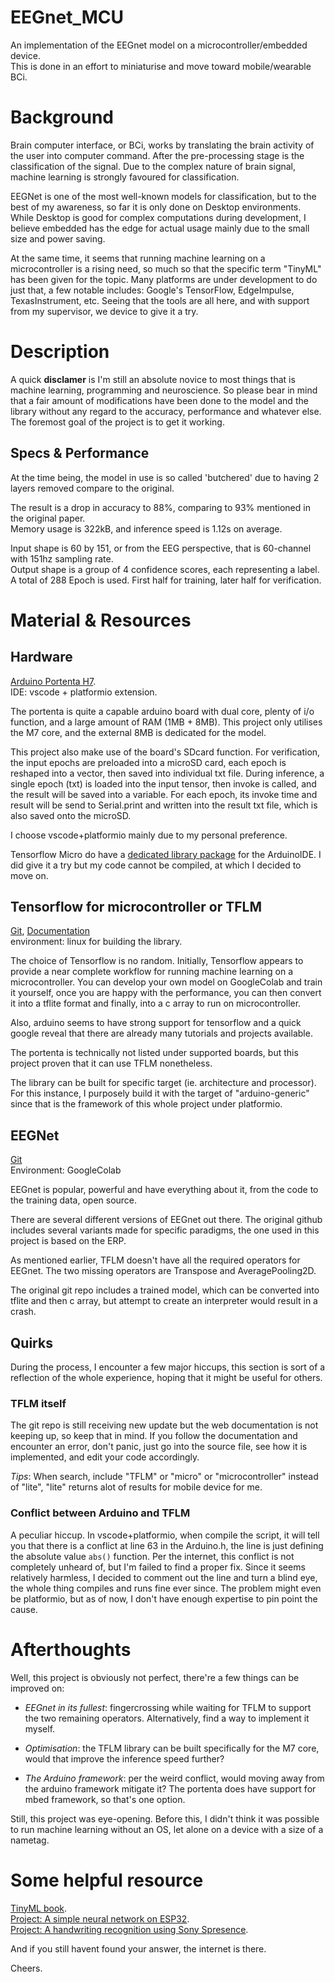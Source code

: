 # EEGnet_MCU
An implementation of the EEGnet model on a microcontroller/embedded device.  
This is done in an effort to miniaturise and move toward mobile/wearable BCi. 

# Background 
Brain computer interface, or BCi, works by translating the brain activity of the user into computer command. After the pre-processing stage is the classification of the signal. Due to the complex nature of brain signal, machine learning is strongly favoured for classification. 

EEGNet is one of the most well-known models for classification, but to the best of my awareness, so far it is only done on Desktop environments. While Desktop is good for complex computations during development, I believe embedded has the edge for actual usage mainly due to the small size and power saving. 

At the same time, it seems that running machine learning on a microcontroller is a rising need, so much so that the specific term "TinyML" has been given for the topic. Many platforms are under development to do just that, a few notable includes: Google's TensorFlow, EdgeImpulse, TexasInstrument, etc. Seeing that the tools are all here, and with support from my supervisor, we device to give it a try.  

# Description
A quick **disclamer** is I'm still an absolute novice to most things that is machine learning, programming and neuroscience. So please bear in mind that a fair amount of modifications have been done to the model and the library without any regard to the accuracy, performance and whatever else. The foremost goal of the project is to get it working. 

## Specs & Performance
At the time being, the model in use is so called 'butchered' due to having 2 layers removed compare to the original. 

The result is a drop in accuracy to 88%, comparing to 93% mentioned in the original paper.  
Memory usage is 322kB, and inference speed is 1.12s on average. 

Input shape is 60 by 151, or from the EEG perspective, that is 60-channel with 151hz sampling rate.  
Output shape is a group of 4 confidence scores, each representing a label.  
A total of 288 Epoch is used. First half for training, later half for verification.  


# Material & Resources
## Hardware
[Arduino Portenta H7](https://docs.arduino.cc/hardware/portenta-h7).  
IDE: vscode + platformio extension. 

The portenta is quite a capable arduino board with dual core, plenty of i/o function, and a large amount of RAM (1MB + 8MB). This project only utilises the M7 core, and the external 8MB is dedicated for the model. 

This project also make use of the board's SDcard function. For verification, the input epochs are preloaded into a microSD card, each epoch is reshaped into a vector, then saved into individual txt file. During inference, a single epoch (txt) is loaded into the input tensor, then invoke is called, and the result will be saved into a variable. For each epoch, its invoke time and result will be send to Serial.print and written into the result txt file, which is also saved onto the microSD.

I choose vscode+platformio mainly due to my personal preference.

Tensorflow Micro do have a [dedicated library package](https://github.com/tensorflow/tflite-micro-arduino-examples) for the ArduinoIDE. I did give it a try but my code cannot be compiled, at which I decided to move on.  

## Tensorflow for microcontroller or TFLM
[Git](https://github.com/tensorflow/tflite-micro),
[Documentation](https://www.tensorflow.org/lite/microcontrollers)   
environment: linux for building the library.   

The choice of Tensorflow is no random. Initially, Tensorflow appears to provide a near complete workflow for running machine learning on a microcontroller. You can develop your own model on GoogleColab and train it yourself, once you are happy with the performance, you can then convert it into a tflite format and finally, into a c array to run on microcontroller.

Also, arduino seems to have strong support for tensorflow and a quick google reveal that there are already many tutorials and projects available. 

The portenta is technically not listed under supported boards, but this project proven that it can use TFLM nonetheless.  

The library can be built for specific target (ie. architecture and processor). For this instance, I purposely build it with the target of "arduino-generic" since that is the framework of this whole project under platformio. 

## EEGNet
[Git](https://github.com/vlawhern/arl-eegmodels/tree/master)  
Environment: GoogleColab

EEGnet is popular, powerful and have everything about it, from the code to the training data, open source.

There are several different versions of EEGnet out there. The original github includes several variants made for specific paradigms, the one used in this project is based on the ERP.   

As mentioned earlier, TFLM doesn't have all the required operators for EEGnet. The two missing operators are Transpose and AveragePooling2D.  

The original git repo includes a trained model, which can be converted into tflite and then c array, but attempt to create an interpreter would result in a crash. 

## Quirks
During the process, I encounter a few major hiccups, this section is sort of a reflection of the whole experience, hoping that it might be useful for others. 

### TFLM itself
The git repo is still receiving new update but the web documentation is not keeping up, so keep that in mind. If you follow the documentation and encounter an error, don't panic, just go into the source file, see how it is implemented, and edit your code accordingly.

*Tips*: When search, include "TFLM" or "micro" or "microcontroller" instead of "lite", "lite" returns alot of results for mobile device for me. 

### Conflict between Arduino and TFLM
A peculiar hiccup. In vscode+platformio, when compile the script, it will tell you that there is a conflict at line 63 in the Arduino.h, the line is just defining the absolute value `abs()` function. Per the internet, this conflict is not completely unheard of, but I'm failed to find a proper fix. Since it seems relatively harmless, I decided to comment out the line and turn a blind eye, the whole thing compiles and runs fine ever since. The problem might even be platformio, but as of now, I don't have enough expertise to pin point the cause.  

# Afterthoughts 
Well, this project is obviously not perfect, there're a few things can be improved on: 

- *EEGnet in its fullest*: fingercrossing while waiting for TFLM to support the two remaining operators. Alternatively, find a way to implement it myself.  

- *Optimisation*: the TFLM library can be built specifically for the M7 core, would that improve the inference speed further?

- *The Arduino framework*: per the weird conflict, would moving away from the arduino framework mitigate it? The portenta does have support for mbed framework, so that's one option.


Still, this project was eye-opening. Before this, I didn't think it was possible to run machine learning without an OS, let alone on a device with a size of a nametag. 

# Some helpful resource
[TinyML book](https://tinymlbook.com/).   
[Project: A simple neural network on ESP32](https://github.com/atomic14/tensorflow-lite-esp32).  
[Project: A handwriting recognition using Sony Spresence](https://www.hackster.io/taroyoshino007/get-started-with-tensorflow-lite-micro-by-sony-spresense-e92bf1#code). 

And if you still havent found your answer, the internet is there.  

Cheers.
